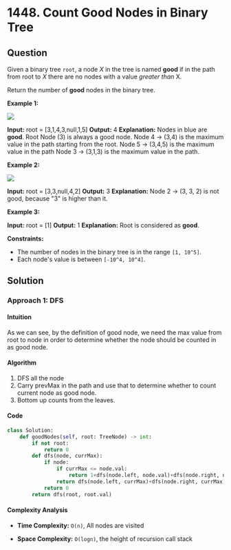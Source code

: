 
# 1448. Count Good Nodes in Binary Tree

## Question

Given a binary tree  `root`, a node  _X_  in the tree is named **good**  if in the path from root to  _X_  there are no nodes with a value  _greater than_  X.

Return the number of  **good**  nodes in the binary tree.

**Example 1:**

**![](https://assets.leetcode.com/uploads/2020/04/02/test_sample_1.png)**

**Input:** root = [3,1,4,3,null,1,5]
**Output:** 4
**Explanation:** Nodes in blue are **good**.
Root Node (3) is always a good node.
Node 4 -> (3,4) is the maximum value in the path starting from the root.
Node 5 -> (3,4,5) is the maximum value in the path
Node 3 -> (3,1,3) is the maximum value in the path.

**Example 2:**

**![](https://assets.leetcode.com/uploads/2020/04/02/test_sample_2.png)**

**Input:** root = [3,3,null,4,2]
**Output:** 3
**Explanation:** Node 2 -> (3, 3, 2) is not good, because "3" is higher than it.

**Example 3:**

**Input:** root = [1]
**Output:** 1
**Explanation:** Root is considered as **good**.

**Constraints:**

- The number of nodes in the binary tree is in the range `[1, 10^5]`.
- Each node's value is between  `[-10^4, 10^4]`.

## Solution

### Approach 1: DFS

#### Intuition

As we can see, by the definition of good node, we need the max value from root to node in order to determine whether the node should be counted in as good node.

#### Algorithm

1. DFS all the node
2. Carry prevMax in the path and use that to determine whether to count current node as good node.
3. Bottom up counts from the leaves.

#### Code

```python
class Solution:
    def goodNodes(self, root: TreeNode) -> int:
        if not root:
            return 0
        def dfs(node, currMax):
            if node:
                if currMax <= node.val:
                    return 1+dfs(node.left, node.val)+dfs(node.right, node.val)
                return dfs(node.left, currMax)+dfs(node.right, currMax)
            return 0
        return dfs(root, root.val)
```

#### Complexity Analysis

- **Time Complexity:**  `O(n)`, All nodes are visited

- **Space Complexity:**  `O(logn)`, the height of recursion call stack
